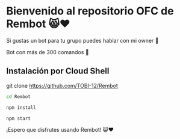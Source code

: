 # Bienvenido al repositorio OFC de Rembot 😸❤️
Si gustas un bot para tu grupo puedes hablar con mi owner 🐢 

Bot con más de 300 comandos 👑



## Instalación por Cloud Shell
git clone https://github.com/TOBI-12/Rembot

```bash
cd Rembot
```

```bash
npm install
```
```bash
npm start
```




¡Espero que disfrutes usando Rembot! 😸❤️

